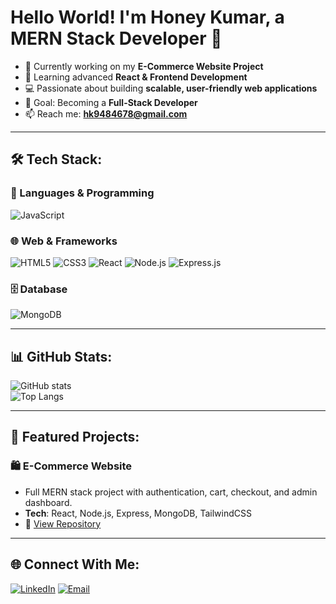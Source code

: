 # Hello World! I'm Honey Kumar, a MERN Stack Developer 👋

- 🔭 Currently working on my **E-Commerce Website Project**
- 🌱 Learning advanced **React & Frontend Development**
- 💻 Passionate about building **scalable, user-friendly web applications**
- 🎯 Goal: Becoming a **Full-Stack Developer**
- 📫 Reach me: **hk9484678@gmail.com**

---

## 🛠 Tech Stack:

### 🚀 Languages & Programming
![JavaScript](https://img.shields.io/badge/JavaScript-F7DF1E?style=for-the-badge&logo=javascript&logoColor=black)


### 🌐 Web & Frameworks
![HTML5](https://img.shields.io/badge/HTML5-E34F26?style=for-the-badge&logo=html5&logoColor=white)
![CSS3](https://img.shields.io/badge/CSS3-1572B6?style=for-the-badge&logo=css3&logoColor=white)
![React](https://img.shields.io/badge/React-20232A?style=for-the-badge&logo=react&logoColor=61DAFB)
![Node.js](https://img.shields.io/badge/Node.js-43853D?style=for-the-badge&logo=node.js&logoColor=white)
![Express.js](https://img.shields.io/badge/Express.js-404D59?style=for-the-badge)

### 🗄️ Database
![MongoDB](https://img.shields.io/badge/MongoDB-4EA94B?style=for-the-badge&logo=mongodb&logoColor=white)

---

## 📊 GitHub Stats:
![GitHub stats](https://github-readme-stats.vercel.app/api?username=honeykumar&show_icons=true&theme=radical)  
![Top Langs](https://github-readme-stats.vercel.app/api/top-langs/?username=honeykumar&layout=compact&theme=radical)

---

## 🚀 Featured Projects:

### 🛍️ E-Commerce Website
- Full MERN stack project with authentication, cart, checkout, and admin dashboard.  
- **Tech**: React, Node.js, Express, MongoDB, TailwindCSS  
- 🔗 [View Repository](https://github.com/yourusername/ecommerce-project)

---

## 🌐 Connect With Me:
[![LinkedIn](https://img.shields.io/badge/LinkedIn-0077B5?style=for-the-badge&logo=linkedin&logoColor=white)](https://linkedin.com/in/your-link)
[![Email](https://img.shields.io/badge/Email-D14836?style=for-the-badge&logo=gmail&logoColor=white)](mailto:hk9484678@gmail.com)
